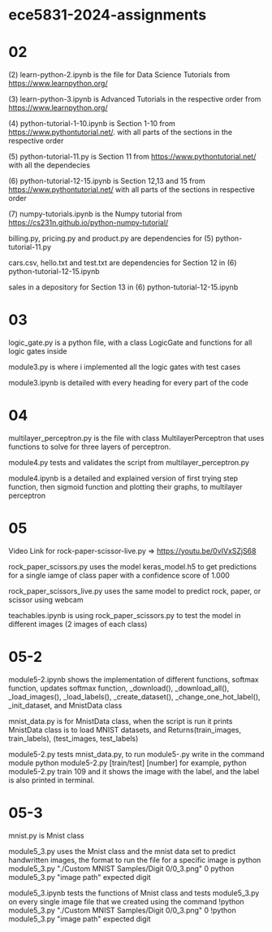 # ece5831-2024-assignments

# 02

(2) learn-python-2.ipynb is the file for Data Science Tutorials from https://www.learnpython.org/

(3) learn-python-3.ipynb is Advanced Tutorials in the respective order from https://www.learnpython.org/

(4) python-tutorial-1-10.ipynb is Section 1-10 from https://www.pythontutorial.net/. with all parts of the sections in the respective order

(5) python-tutorial-11.py is Section 11 from https://www.pythontutorial.net/ with all the dependecies

(6) python-tutorial-12-15.ipynb is Section 12,13 and 15 from https://www.pythontutorial.net/ with all parts of the sections in respective order

(7) numpy-tutorials.ipynb is the Numpy tutorial from https://cs231n.github.io/python-numpy-tutorial/

billing.py, pricing.py and product.py are dependencies for (5) python-tutorial-11.py

cars.csv, hello.txt and test.txt are dependencies for Section 12 in (6) python-tutorial-12-15.ipynb

sales in a depository for Section 13 in (6) python-tutorial-12-15.ipynb

# 03

logic_gate.py is a python file, with a class LogicGate and functions for all logic gates inside 

module3.py is where i implemented all the logic gates with test cases

module3.ipynb is detailed with every heading for every part of the code

# 04

multilayer_perceptron.py is the file with class MultilayerPerceptron that uses functions to solve for three layers of perceptron.

module4.py tests and validates the script from multilayer_perceptron.py

module4.ipynb is a detailed and explained version of first trying step function, then sigmoid function and plotting their graphs, to multilayer perceptron 
 
# 05

Video Link for rock-paper-scissor-live.py => https://youtu.be/0vIVxSZjS68 

rock_paper_scissors.py uses the model keras_model.h5 to get predictions for a single iamge of class paper with a confidence score of 1.000

rock_paper_scissors_live.py uses the same model to predict rock, paper, or scissor using webcam 

teachables.ipynb is using rock_paper_scissors.py to test the model in different images (2 images of each class)

# 05-2

module5-2.ipynb shows the implementation of different functions, softmax function, updates softmax function, _download(), _download_all(), _load_images(), _load_labels(), _create_dataset(), _change_one_hot_label(), _init_dataset,   and MnistData class

mnist_data.py is for MnistData class, when the script is run it prints MnistData class is to load MNIST datasets, and   Returns(train_images, train_labels), (test_images, test_labels) 

module5-2.py tests mnist_data.py, to run module5-.py write in the command module
python module5-2.py [train/test] [number]
for example, 
python module5-2.py train 109
and it shows the image with the label, and the label is also printed in terminal. 


# 05-3
mnist.py is Mnist class 

module5_3.py uses the Mnist class and the mnist data set to predict handwritten images, the format to run the file for a specific image is 
python module5_3.py "./Custom MNIST Samples/Digit 0/0_3.png" 0
python module5_3.py "image path" expected digit

module5_3.ipynb tests the functions of Mnist class and tests module5_3.py on every single image file that we created using the command 
!python module5_3.py "./Custom MNIST Samples/Digit 0/0_3.png" 0
!python module5_3.py "image path" expected digit

